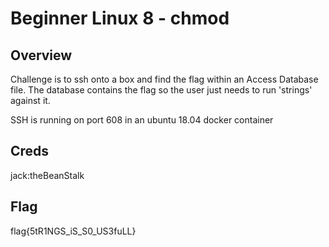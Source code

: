 # Beginner Linux 8 - chmod

## Overview 

Challenge is to ssh onto a box and find the flag within an Access Database file. The database contains the flag so the user just needs to run 'strings' against it.

SSH is running on port 608 in an ubuntu 18.04 docker container

## Creds

jack:theBeanStalk

## Flag

flag{5tR1NGS_iS_S0_US3fuLL}